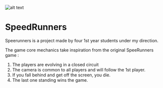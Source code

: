  ![alt text](https://i.imgur.com/EOzmpqK.png)

# SpeedRunners

Speerunners is a project made by four 1st year students under my direction.

The game core mechanics take inspiration from the original SpeeRunners game :
1) The players are evolving in a closed circuit
2) The camera is common to all players and will follow the 1st player.
3) If you fall behind and get off the screen, you die.
4) The last one standing wins the game.

 
